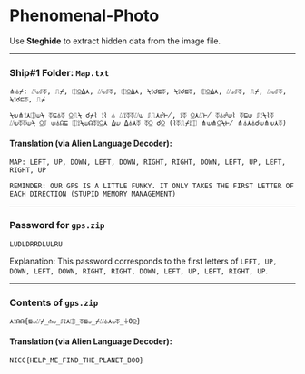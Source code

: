 # Phenomenal-Photo

Use **Steghide** to extract hidden data from the image file.

---

### Ship#1 Folder: `Map.txt`

```
⋔⏃⌿: ⌰⟒⎎⏁, ⎍⌿, ⎅⍜⍙⋏, ⌰⟒⎎⏁, ⎅⍜⍙⋏, ⍀⟟☌⊑⏁, ⍀⟟☌⊑⏁, ⎅⍜⍙⋏, ⌰⟒⎎⏁, ⎍⌿, ⌰⟒⎎⏁, ⍀⟟☌⊑⏁, ⎍⌿

⍀⟒⋔⟟⋏⎅⟒⍀ ⏁⊑⏃⏁ ⍜⎍⍀ ☌⌿⌇ ⟟⌇ ⏃ ⌰⟟⏁⏁⌰⟒ ⎎⎍⋏☍⊬, ⟟⏁ ⍜⋏⌰⊬ ⏁⏃☍⟒⌇ ⏁⊑⟒ ⎎⟟⍀⌇⏁ ⌰⟒⏁⏁⟒⍀ ⍜⎎ ⟒⏃☊⊑ ⎅⟟⍀⟒☊⏁⟟⍜⋏ ⍙⟒ ⍙⏃⋏⏁ ⏁⍜ ☌⍜ (⌇⏁⎍⌿⟟⎅ ⋔⟒⋔⍜⍀⊬ ⋔⏃⋏⏃☌⟒⋔⟒⋏⏁)
```

#### Translation (via Alien Language Decoder):

```
MAP: LEFT, UP, DOWN, LEFT, DOWN, RIGHT, RIGHT, DOWN, LEFT, UP, LEFT, RIGHT, UP

REMINDER: OUR GPS IS A LITTLE FUNKY. IT ONLY TAKES THE FIRST LETTER OF EACH DIRECTION (STUPID MEMORY MANAGEMENT)
```

---

### Password for `gps.zip`

```
LUDLDRRDLULRU
```

Explanation: This password corresponds to the first letters of `LEFT, UP, DOWN, LEFT, DOWN, RIGHT, RIGHT, DOWN, LEFT, UP, LEFT, RIGHT, UP`.

---

### Contents of `gps.zip`

```
⋏⟟☊☊{⊑⟒⌰⌿_⋔⟒_⎎⟟⋏⎅_⏁⊑⟒_⌿⌰⏃⋏⟒⏁_⏚0⍜}
```

#### Translation (via Alien Language Decoder):

```
NICC{HELP_ME_FIND_THE_PLANET_B0O}
```
